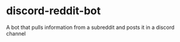 # discord-reddit-bot
A bot that pulls information from a subreddit and posts it in a discord channel
